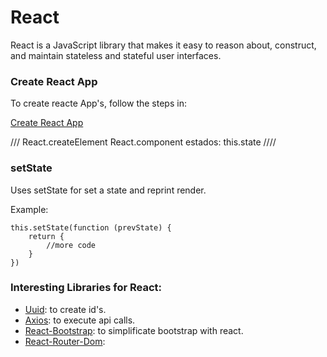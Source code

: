# React

React is a JavaScript library that makes it easy to reason about, construct, and maintain stateless and stateful user interfaces.

### Create React App

To create reacte App's, follow the steps in:

[Create React App](https://github.com/facebookincubator/create-react-app)


///
React.createElement
React.component
estados: this.state 
////

### setState

Uses setState for set a state and reprint render.

Example:

```React
this.setState(function (prevState) { 
    return {
        //more code
    }
})
```

### Interesting Libraries for React:

* [Uuid](https://www.npmjs.com/package/uuid): to create id's.
* [Axios](https://www.npmjs.com/package/axios): to execute api calls.
* [React-Bootstrap](https://react-bootstrap.github.io/): to simplificate bootstrap with react.
* [React-Router-Dom](https://www.npmjs.com/package/react-router-dom): 

